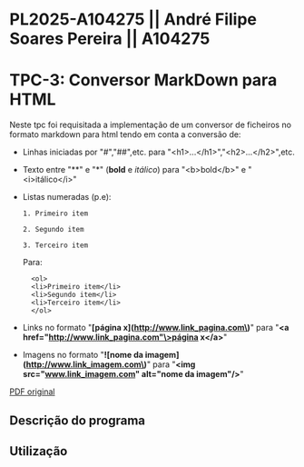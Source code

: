 # PL2025-A104275 || André Filipe Soares Pereira || A104275
# TPC-3: Conversor MarkDown para HTML

Neste tpc foi requisitada a implementação de um conversor de ficheiros no formato markdown para html tendo em conta a conversão de:
  - Linhas iniciadas por "#","##",etc. para "\<h1\>...\</h1\>","\<h2\>...\</h2\>",etc.
  - Texto entre "**" e "*" (**bold** e *itálico*) para "\<b\>bold\</b\>" e "\<i\>itálico\</i\>"
  - Listas numeradas (p.e):
    
        1. Primeiro item
    
        2. Segundo item
    
        3. Terceiro item
    Para:
    ```
      <ol>
      <li>Primeiro item</li>
      <li>Segundo item</li>
      <li>Terceiro item</li>
      </ol>
  - Links no formato "**\[página x\]\(http://www.link_pagina.com\)**" para "**\<a href="http://www.link_pagina.com"\>página x\</a\>**"
  - Imagens no formato  "**!\[nome da imagem\]\(http://www.link_imagem.com\)**" para "**\<img src="www.link_imagem.com" alt="nome da imagem"/\>**"



[PDF original](https://github.com/AndrePereira123/PL2025-A104275/blob/main/TPC3/tpc3.pdf)



## Descrição do programa

## Utilização
